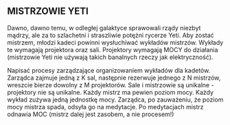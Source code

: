 MISTRZOWIE YETI
---------------

Dawno, dawno temu, w odległej galaktyce sprawowali rządy niezbyt mądrzy, ale za to
szlachetni i straszliwie potężni rycerze Yeti. Aby zostać mistrzem, młodzi kadeci
powinni wysłuchiwać wykładów mistrzów. Wykłady te wymagają projektora oraz sali.
Projektory wymagają MOCY do działania (mistrzowie Yeti nie używają takich banalnych
rzeczy jak elektryczność).

Napisać procesy zarządzające organizowaniem wykładów dla kadetów. Zarządca
zajmuje jedną z K sal, następnie rezerwuje jednego z N mistrzów, wreszcie bierze dowolny
z M projektorów. Sale i mistrzowie są unikalne - projektory nie są unikalne.
Każdy mistrz ma pewien poziom mocy. Każdy wykład zużywa jedną jednostkę mocy. Zarządca, 
po zauważeniu, że poziom mocy mistrza spada, odsyła go na medytacje. Po medytacjach
mistrz odnawia MOC (mistrz dalej jest zasobem, a nie procesem!)
